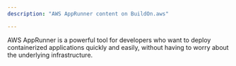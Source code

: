```yaml
---
description: "AWS AppRunner content on BuildOn.aws"

---
```

AWS AppRunner is a powerful tool for developers who want to deploy containerized applications quickly and easily, without having to worry about the underlying infrastructure.
